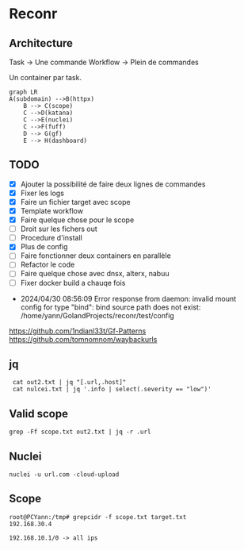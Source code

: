 # Reconr


## Architecture

Task -> Une commande
Workflow -> Plein de commandes

Un container par task.

```mermaid
graph LR
A(subdomain) -->B(httpx)
    B --> C(scope)
    C -->D(katana)
    C -->E(nuclei)
    C -->F(fuff)
    D --> G(gf)
    E --> H(dashboard)
```
## TODO

- [x] Ajouter la possibilité de faire deux lignes de commandes
- [x] Fixer les logs
- [x] Faire un fichier target avec scope
- [x] Template workflow
- [x] Faire quelque chose pour le scope
- [ ] Droit sur les fichers out
- [ ] Procedure d'install
- [x] Plus de config
- [ ] Faire fonctionner deux containers en parallèle
- [ ] Refactor le code
- [ ] Faire quelque chose avec dnsx, alterx, nabuu
- [ ] Fixer docker build a chauqe fois
- 2024/04/30 08:56:09 Error response from daemon: invalid mount config for type "bind": bind source path does not exist: /home/yann/GolandProjects/reconr/test/config

https://github.com/1ndianl33t/Gf-Patterns
https://github.com/tomnomnom/waybackurls

## jq
```
 cat out2.txt | jq "[.url,.host]"
 cat nulcei.txt | jq '.info | select(.severity == "low")'
```

## Valid scope
```
grep -Ff scope.txt out2.txt | jq -r .url
```

## Nuclei
```
nuclei -u url.com -cloud-upload
```

## Scope
```
root@PCYann:/tmp# grepcidr -f scope.txt target.txt 
192.168.30.4

192.168.10.1/0 -> all ips
```
